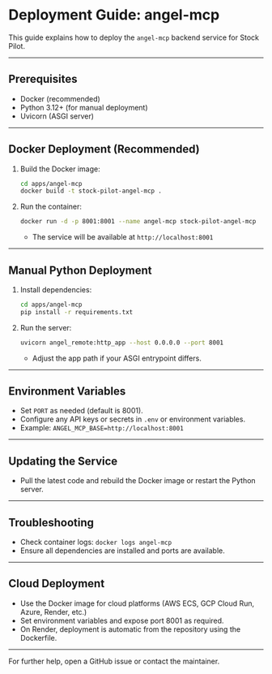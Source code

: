 # Deployment Guide: angel-mcp

This guide explains how to deploy the `angel-mcp` backend service for Stock Pilot.

---

## Prerequisites
- Docker (recommended)
- Python 3.12+ (for manual deployment)
- Uvicorn (ASGI server)

---

## Docker Deployment (Recommended)

1. Build the Docker image:
   ```sh
   cd apps/angel-mcp
   docker build -t stock-pilot-angel-mcp .
   ```
2. Run the container:
   ```sh
   docker run -d -p 8001:8001 --name angel-mcp stock-pilot-angel-mcp
   ```
   - The service will be available at `http://localhost:8001`

---

## Manual Python Deployment

1. Install dependencies:
   ```sh
   cd apps/angel-mcp
   pip install -r requirements.txt
   ```
2. Run the server:
   ```sh
   uvicorn angel_remote:http_app --host 0.0.0.0 --port 8001
   ```
   - Adjust the app path if your ASGI entrypoint differs.

---

## Environment Variables
- Set `PORT` as needed (default is 8001).
- Configure any API keys or secrets in `.env` or environment variables.
- Example: `ANGEL_MCP_BASE=http://localhost:8001`

---

## Updating the Service
- Pull the latest code and rebuild the Docker image or restart the Python server.

---

## Troubleshooting
- Check container logs: `docker logs angel-mcp`
- Ensure all dependencies are installed and ports are available.

---

## Cloud Deployment
- Use the Docker image for cloud platforms (AWS ECS, GCP Cloud Run, Azure, Render, etc.)
- Set environment variables and expose port 8001 as required.
- On Render, deployment is automatic from the repository using the Dockerfile.

---

For further help, open a GitHub issue or contact the maintainer.
